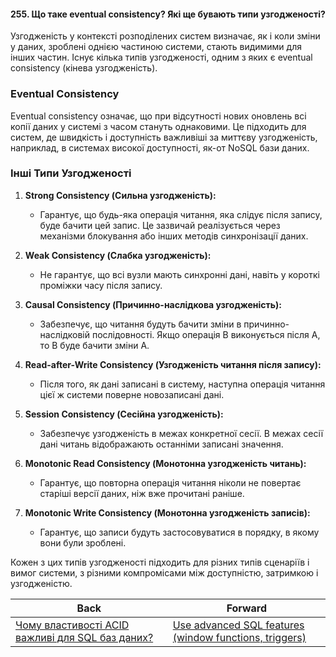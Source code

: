 #### 255. Що таке eventual consistency? Які ще бувають типи узгодженості?

Узгодженість у контексті розподілених систем визначає, як і коли зміни у даних, зроблені однією частиною системи, стають видимими для інших частин. Існує кілька типів узгодженості, одним з яких є eventual consistency (кінева узгодженість).

### Eventual Consistency
Eventual consistency означає, що при відсутності нових оновлень всі копії даних у системі з часом стануть однаковими. Це підходить для систем, де швидкість і доступність важливіші за миттєву узгодженість, наприклад, в системах високої доступності, як-от NoSQL бази даних.

### Інші Типи Узгодженості
1. **Strong Consistency (Сильна узгодженість):**
   - Гарантує, що будь-яка операція читання, яка слідує після запису, буде бачити цей запис. Це зазвичай реалізується через механізми блокування або інших методів синхронізації даних.

2. **Weak Consistency (Слабка узгодженість):**
   - Не гарантує, що всі вузли мають синхронні дані, навіть у короткі проміжки часу після запису.

3. **Causal Consistency (Причинно-наслідкова узгодженість):**
   - Забезпечує, що читання будуть бачити зміни в причинно-наслідковій послідовності. Якщо операція B виконується після A, то B буде бачити зміни A.

4. **Read-after-Write Consistency (Узгодженість читання після запису):**
   - Після того, як дані записані в систему, наступна операція читання цієї ж системи поверне новозаписані дані.

5. **Session Consistency (Сесійна узгодженість):**
   - Забезпечує узгодженість в межах конкретної сесії. В межах сесії дані читань відображають останніми записані значення.

6. **Monotonic Read Consistency (Монотонна узгодженість читань):**
   - Гарантує, що повторна операція читання ніколи не повертає старіші версії даних, ніж вже прочитані раніше.

7. **Monotonic Write Consistency (Монотонна узгодженість записів):**
   - Гарантує, що записи будуть застосовуватися в порядку, в якому вони були зроблені.

Кожен з цих типів узгодженості підходить для різних типів сценаріїв і вимог системи, з різними компромісами між доступністю, затримкою і узгодженістю.

| Back | Forward |
|---|---|
| [Чому властивості ACID важливі для SQL баз даних?](/ua/senior/database/254-why-are-acid-properties-important-for-sql-databases.md)  | [Use advanced SQL features (window functions, triggers)](/ua/senior/database/use-advanced-sql-features-window-functions-triggers.md) |